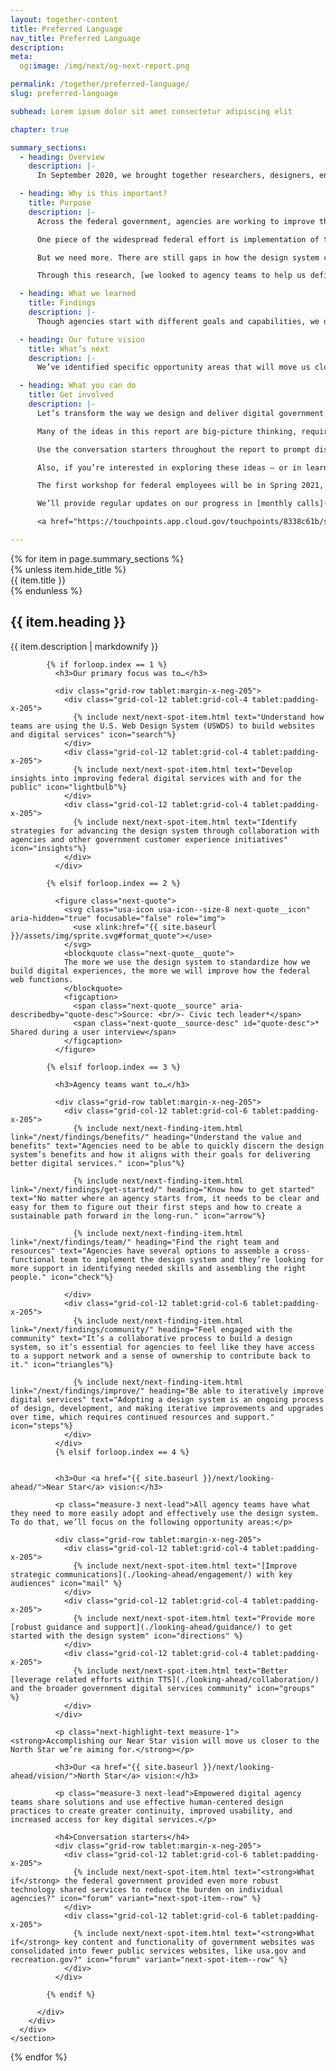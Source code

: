 ```yaml
---
layout: together-content
title: Preferred Language
nav_title: Preferred Language
description: 
meta:
  og:image: /img/next/og-next-report.png

permalink: /together/preferred-language/
slug: preferred-language

subhead: Lorem ipsum dolor sit amet consectetur adipiscing elit

chapter: true

summary_sections:
  - heading: Overview
    description: |-
      In September 2020, we brought together researchers, designers, engineers, and policymakers to conduct research across dozens of federal agencies to help support emergency response efforts related to the COVID-19 pandemic.

  - heading: Why is this important?
    title: Purpose
    description: |-
      Across the federal government, agencies are working to improve their everyday interactions with the public. How do we provide easy access to critical services? How do we deliver faster and more efficient touch points? How do we ensure transparency and build trust? The answer to these questions has increasingly become: deliver better digital services.

      One piece of the widespread federal effort is implementation of the design system, which provides principles, guidance, and code that makes it easier for the federal government to deliver mobile-friendly, accessible digital services.

      But we need more. There are still gaps in how the design system can better meet agency needs, so they in turn can better meet the needs of the public.

      Through this research, [we looked to agency teams to help us define what digital transformation looks like](./introduction), both in the near-term and in the future.

  - heading: What we learned
    title: Findings
    description: |-
      Though agencies start with different goals and capabilities, we discovered [they follow a common journey with similar needs](./findings) when it comes to successfully adopting, using, and maintaining the design system.

  - heading: Our future vision
    title: What’s next
    description: |-
      We’ve identified specific opportunity areas that will move us closer to a design system that meets the needs of teams across every agency — what we call our Near Star (short-term) and North Star (long-term) vision. Working toward these visions is our way of ensuring the design system continues to change over time and stays connected to the teams that are using it.

  - heading: What you can do
    title: Get involved
    description: |-
      Let’s transform the way we design and deliver digital government with and for the people.

      Many of the ideas in this report are big-picture thinking, requiring time, collaboration, and strategies to come to fruition. But right now, [you can begin by understanding the value and benefits of using the design system](./get-involved/) to deliver better digital services.

      Use the conversation starters throughout the report to prompt discussions with your managers and team members.

      Also, if you’re interested in exploring these ideas — or in learning more about the design system — [join our community](../about/community/) and get involved.

      The first workshop for federal employees will be in Spring 2021, and we hope to hold ad hoc workshops in the future as well. We also hold regular calls on the third Thursday of each month.

      We’ll provide regular updates on our progress in [monthly calls](https://digital.gov/events/), the [public Slack channel](../about/community/), and the [product roadmap](../about/product-roadmap/).

      <a href="https://touchpoints.app.cloud.gov/touchpoints/8338c61b/submit" class="usa-button usa-button--outline usa-button--next">Stay in touch</a>

---
```


<main role="main" id="main-content">
  {% for item in page.summary_sections %}
    <section id="section-{{ forloop.index }}" class="together-section together-section--{{ item.title | downcase | replace: " ", "-" | remove: "’" }} {{ item.section_class }}">
      <div class="grid-container">
        <div class="grid-row">
          <div class="grid-col-12 tablet:grid-col-3">
            <div class="together-section__header">
              {% unless item.hide_title %}<div class="together-section__subhead">{{ item.title }}</div>{% endunless %}
              <h2 class="together-section__heading">{{ item.heading }}</h2>
            </div>
          </div>
          <div class="grid-col-12 tablet:grid-col-8 tablet:margin-left-auto together-section-description">
            {{ item.description | markdownify }}
          </div>
        </div>
        <div class="grid-row">
          <div class="grid-col-12">

            {% if forloop.index == 1 %}
              <h3>Our primary focus was to…</h3>

              <div class="grid-row tablet:margin-x-neg-205">
                <div class="grid-col-12 tablet:grid-col-4 tablet:padding-x-205">
                  {% include next/next-spot-item.html text="Understand how teams are using the U.S. Web Design System (USWDS) to build websites and digital services" icon="search"%}
                </div>
                <div class="grid-col-12 tablet:grid-col-4 tablet:padding-x-205">
                  {% include next/next-spot-item.html text="Develop insights into improving federal digital services with and for the public" icon="lightbulb"%}
                </div>
                <div class="grid-col-12 tablet:grid-col-4 tablet:padding-x-205">
                  {% include next/next-spot-item.html text="Identify strategies for advancing the design system through collaboration with agencies and other government customer experience initiatives" icon="insights"%}
                </div>
              </div>

            {% elsif forloop.index == 2 %}

              <figure class="next-quote">
                <svg class="usa-icon usa-icon--size-8 next-quote__icon" aria-hidden="true" focusable="false" role="img">
                  <use xlink:href="{{ site.baseurl }}/assets/img/sprite.svg#format_quote"></use>
                </svg>
                <blockquote class="next-quote__quote">
                The more we use the design system to standardize how we build digital experiences, the more we will improve how the federal web functions.
                </blockquote>
                <figcaption>
                  <span class="next-quote__source" aria-describedby="quote-desc">Source: <br/>- Civic tech leader*</span>
                  <span class="next-quote__source-desc" id="quote-desc">* Shared during a user interview</span>
                </figcaption>
              </figure>

            {% elsif forloop.index == 3 %}

              <h3>Agency teams want to…</h3>

              <div class="grid-row tablet:margin-x-neg-205">
                <div class="grid-col-12 tablet:grid-col-6 tablet:padding-x-205">
                  {% include next/next-finding-item.html link="/next/findings/benefits/" heading="Understand the value and benefits" text="Agencies need to be able to quickly discern the design system’s benefits and how it aligns with their goals for delivering better digital services." icon="plus"%}

                  {% include next/next-finding-item.html link="/next/findings/get-started/" heading="Know how to get started" text="No matter where an agency starts from, it needs to be clear and easy for them to figure out their first steps and how to create a sustainable path forward in the long-run." icon="arrow"%}

                  {% include next/next-finding-item.html link="/next/findings/team/" heading="Find the right team and resources" text="Agencies have several options to assemble a cross-functional team to implement the design system and they’re looking for more support in identifying needed skills and assembling the right people." icon="check"%}

                </div>
                <div class="grid-col-12 tablet:grid-col-6 tablet:padding-x-205">
                  {% include next/next-finding-item.html link="/next/findings/community/" heading="Feel engaged with the community" text="It’s a collaborative process to build a design system, so it’s essential for agencies to feel like they have access to a support network and a sense of ownership to contribute back to it." icon="triangles"%}

                  {% include next/next-finding-item.html link="/next/findings/improve/" heading="Be able to iteratively improve digital services" text="Adopting a design system is an ongoing process of design, development, and making iterative improvements and upgrades over time, which requires continued resources and support." icon="steps"%}
                </div>
              </div>
              {% elsif forloop.index == 4 %}


              <h3>Our <a href="{{ site.baseurl }}/next/looking-ahead/">Near Star</a> vision:</h3>

              <p class="measure-3 next-lead">All agency teams have what they need to more easily adopt and effectively use the design system. To do that, we’ll focus on the following opportunity areas:</p>

              <div class="grid-row tablet:margin-x-neg-205">
                <div class="grid-col-12 tablet:grid-col-4 tablet:padding-x-205">
                  {% include next/next-spot-item.html text="[Improve strategic communications](./looking-ahead/engagement/) with key audiences" icon="mail" %}
                </div>
                <div class="grid-col-12 tablet:grid-col-4 tablet:padding-x-205">
                  {% include next/next-spot-item.html text="Provide more [robust guidance and support](./looking-ahead/guidance/) to get started with the design system" icon="directions" %}
                </div>
                <div class="grid-col-12 tablet:grid-col-4 tablet:padding-x-205">
                  {% include next/next-spot-item.html text="Better [leverage related efforts within TTS](./looking-ahead/collaboration/) and the broader government digital services community" icon="groups" %}
                </div>
              </div>

              <p class="next-highlight-text measure-1"><strong>Accomplishing our Near Star vision will move us closer to the North Star we’re aiming for.</strong></p>

              <h3>Our <a href="{{ site.baseurl }}/next/looking-ahead/vision/">North Star</a> vision:</h3>

              <p class="measure-3 next-lead">Empowered digital agency teams share solutions and use effective human-centered design practices to create greater continuity, improved usability, and increased access for key digital services.</p>

              <h4>Conversation starters</h4>
              <div class="grid-row tablet:margin-x-neg-205">
                <div class="grid-col-12 tablet:grid-col-6 tablet:padding-x-205">
                  {% include next/next-spot-item.html text="<strong>What if</strong> the federal government provided even more robust technology shared services to reduce the burden on individual agencies?" icon="forum" variant="next-spot-item--row" %}
                </div>
                <div class="grid-col-12 tablet:grid-col-6 tablet:padding-x-205">
                  {% include next/next-spot-item.html text="<strong>What if</strong> key content and functionality of government websites was consolidated into fewer public services websites, like usa.gov and recreation.gov?" icon="forum" variant="next-spot-item--row" %}
                </div>
              </div>

            {% endif %}

          </div>
        </div>
      </div>
    </section>
  {% endfor %}
</main>
